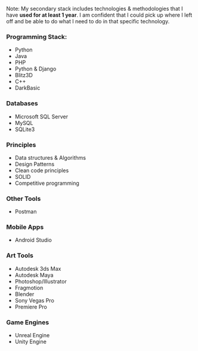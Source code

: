 Note: My secondary stack includes technologies & methodologies that I have <b>used for at least 1 year</b>. I am confident that I could pick up where I left off and be able to do what I need to do in that specific technology.

### Programming Stack:
- Python
- Java
- PHP
- Python & Django
- Blitz3D
- C++
- DarkBasic

### Databases
- Microsoft SQL Server
- MySQL
- SQLite3

### Principles
- Data structures & Algorithms
- Design Patterns
- Clean code principles 
- SOLID
- Competitive programming

### Other Tools
- Postman

### Mobile Apps
- Android Studio

### Art Tools
- Autodesk 3ds Max
- Autodesk Maya
- Photoshop/Illustrator
- Fragmotion
- Blender
- Sony Vegas Pro
- Premiere Pro

### Game Engines
- Unreal Engine
- Unity Engine